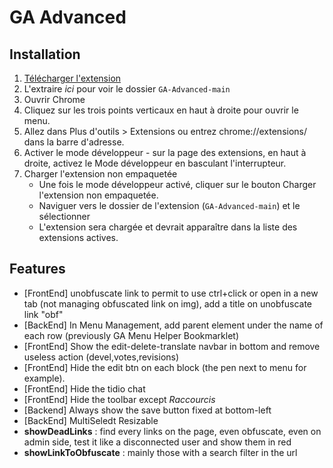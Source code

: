 # GA Advanced

## Installation

1. [Télécharger l'extension](https://codeload.github.com/RobinDev/GA-Advanced/zip/refs/heads/main)
2. L'extraire _ici_ pour voir le dossier `GA-Advanced-main`
3. Ouvrir Chrome
4. Cliquez sur les trois points verticaux en haut à droite pour ouvrir le menu.
5. Allez dans Plus d'outils > Extensions ou entrez chrome://extensions/ dans la barre d'adresse.
6. Activer le mode développeur - sur la page des extensions, en haut à droite, activez le Mode développeur en basculant l'interrupteur.
7. Charger l'extension non empaquetée
   - Une fois le mode développeur activé, cliquer sur le bouton Charger l'extension non empaquetée.
   - Naviguer vers le dossier de l'extension (`GA-Advanced-main`) et le sélectionner
   - L'extension sera chargée et devrait apparaître dans la liste des extensions actives.

## Features

- [FrontEnd] unobfuscate link to permit to use ctrl+click or open in a new tab (not managing obfuscated link on img), add a title on unobfuscate link "obf"
- [BackEnd] In Menu Management, add parent element under the name of each row (previously GA Menu Helper Bookmarklet)
- [FrontEnd] Show the edit-delete-translate navbar in bottom and remove useless action (devel,votes,revisions)
- [FrontEnd] Hide the edit btn on each block (the pen next to menu for example).
- [FrontEnd] Hide the tidio chat
- [FrontEnd] Hide the toolbar except _Raccourcis_
- [Backend] Always show the save button fixed at bottom-left
- [BackEnd] MultiSeledt Resizable
- **showDeadLinks** : find every links on the page, even obfuscate, even on admin side, test it like a disconnected user and show them in red
- **showLinkToObfuscate** : mainly those with a search filter in the url

